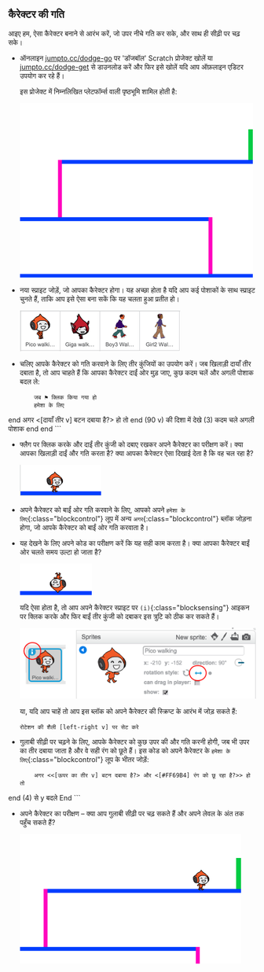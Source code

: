 ## कैरेक्टर की गति

आइए हम, ऐसा कैरेक्टर बनाने से आरंभ करें, जो उपर नीचे गति कर सके, और साथ ही सीढ़ी पर चढ़ सके। 



+ ऑनलाइन <a href="http://jumpto.cc/dodge-go" target="_blank">jumpto.cc/dodge-go</a> पर 'डॉजबॉल' Scratch प्रोजेक्ट खोलें या <a href="http://jumpto.cc/dodge-get" target="_blank">jumpto.cc/dodge-get</a> से डाउनलोड करें और फिर इसे खोलें यदि आप ऑफ़लाइन एडिटर उपयोग कर रहे हैं।

	इस प्रोजेक्ट में निम्नलिखित प्लेटफॉर्म्स वाली पृष्ठभूमि शामिल होती है:

	![screenshot](images/dodge-background.png)

+ नया स्प्राइट जोड़ें, जो आपका कैरेक्टर होगा। यह अच्छा होता है यदि आप कई पोशाकों के साथ स्प्राइट चुनते हैं, ताकि आप इसे ऐसा बना सकें कि यह चलता हुआ प्रतीत हो।

	![screenshot](images/dodge-characters.png)

+ चलिए आपके कैरेक्टर को गति करवाने के लिए तीर कुंजियों का उपयोग करें। जब खिलाड़ी दायाँ तीर दबाता है, तो आप चाहते हैं कि आपका कैरेक्टर दाईं ओर मुड़ जाए, कुछ कदम चलें और अगली पोशाक बदल ले:

	```blocks
		जब ⚑ क्लिक किया गया हो
		हमेशा के लिए
end
			अगर <[दायाँ तीर v] बटन दबाया है?> हो तो
end
				(90 v) की दिशा में देखे
				(3) कदम चले
				अगली पोशाक
			end
		end
	```

+ फ्लैग पर क्लिक करके और दाईं तीर कुंजी को दबाए रखकर अपने कैरेक्टर का परीक्षण करें। क्या आपका खिलाड़ी दाईं और गति करता है? क्या आपका कैरेक्टर ऐसा दिखाई देता है कि वह चल रहा है?

	![screenshot](images/dodge-walking.png)

+ अपने कैरेक्टर को बाईं ओर गति करवाने के लिए, आपको अपने `हमेशा के लिए`{:class="blockcontrol"} लूप में अन्य `अगर`{:class="blockcontrol"} ब्लॉक जोड़ना होगा, जो आपके कैरेक्टर को बाईं ओर गति करवाता है।

+ यह देखने के लिए अपने कोड का परीक्षण करें कि यह सही काम करता है। क्या आपका कैरेक्टर बाईं ओर चलते समय उल्टा हो जाता है?

	![screenshot](images/dodge-upside-down.png)

	यदि ऐसा होता है, तो आप अपने कैरेक्टर स्प्राइट पर `(i)`{:class="blocksensing"} आइकन पर क्लिक करके और फिर बाईं तीर कुंजी को दबाकर इस त्रुटि को ठीक कर सकते हैं।

	![screenshot](images/dodge-left-right.png)

	या, यदि आप चाहें तो आप इस ब्लॉक को अपने कैरेक्टर की स्क्रिप्ट के आरंभ में जोड़ सकते हैं:

	```blocks
	रोटेशन की शैली [left-right v] पर सेट करे
	```

+ गुलाबी सीढ़ी पर चढ़ने के लिए, आपके कैरेक्टर को कुछ उपर की और गति करनी होगी, जब भी उपर का तीर दबाया जाता है और वे सही रंग को छूते हैं। इस कोड को अपने कैरेक्टर के `हमेशा के लिए`{:class="blockcontrol"} लूप के भीतर जोड़ें:

	```blocks
		अगर <<[ऊपर का तीर v] बटन दबाया है?> और <[#FF69B4] रंग को छू रहा है?>> हो तो
end
			(4) से y बदले
		End
	```

+ अपने कैरेक्टर का परीक्षण – क्या आप गुलाबी सीढ़ी पर चढ़ सकते हैं और अपने लेवल के अंत तक पहुँच सकते हैं?

	![screenshot](images/dodge-test-character.png)



